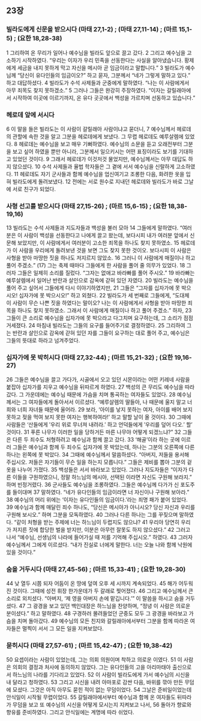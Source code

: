 ## 23장
### 빌라도에게 신문을 받으시다 (마태 27,1-2) ;  (마태 27,11-14) ;  (마르 15,1-5) ;  (요한 18,28-38)
1 그리하여 온 무리가 일어나 예수님을 빌라도 앞으로 끌고 갔다.
2 그리고 예수님을 고소하기 시작하였다. “우리는 이자가 우리 민족을 선동한다는 사실을 알아냈습니다. 황제에게 세금을 내지 못하게 막고 자신을 메시아 곧 임금이라고 말합니다.”
3 빌라도가 예수님께 “당신이 유다인들의 임금이오?” 하고 묻자, 그분께서 “네가 그렇게 말하고 있다.” 하고 대답하셨다.
4 빌라도가 수석 사제들과 군중에게 말하였다. “나는 이 사람에게서 아무 죄목도 찾지 못하겠소.”
5 그러나 그들은 완강히 주장하였다. “이자는 갈릴래아에서 시작하여 이곳에 이르기까지, 온 유다 곳곳에서 백성을 가르치며 선동하고 있습니다.”
### 헤로데 앞에 서시다
6 이 말을 들은 빌라도는 이 사람이 갈릴래아 사람이냐고 묻더니,
7 예수님께서 헤로데의 관할에 속한 것을 알고 그분을 헤로데에게 보냈다. 그 무렵 헤로데도 예루살렘에 있었다.
8 헤로데는 예수님을 보고 매우 기뻐하였다. 예수님의 소문을 듣고 오래전부터 그분을 보고 싶어 하였을 뿐만 아니라, 그분께서 일으키시는 어떤 표징이라도 보기를 기대하고 있었던 것이다.
9 그래서 헤로데가 이것저것 물었지만, 예수님께서는 아무 대답도 하지 않으셨다.
10 수석 사제들과 율법 학자들은 그 곁에 서서 예수님을 신랄하게 고소하였다.
11 헤로데도 자기 군사들과 함께 예수님을 업신여기고 조롱한 다음, 화려한 옷을 입혀 빌라도에게 돌려보냈다.
12 전에는 서로 원수로 지내던 헤로데와 빌라도가 바로 그날에 서로 친구가 되었다.
### 사형 선고를 받으시다 (마태 27,15-26) ;  (마르 15,6-15) ;  (요한 18,38-19,16)
13 빌라도는 수석 사제들과 지도자들과 백성을 불러 모아
14 그들에게 말하였다. “여러분은 이 사람이 백성을 선동한다고 나에게 끌고 왔는데, 보다시피 내가 여러분 앞에서 신문해 보았지만, 이 사람에게서 여러분이 고소한 죄목을 하나도 찾지 못하였소.
15 헤로데가 이 사람을 우리에게 돌려보낸 것을 보면 그도 찾지 못한 것이오. 보다시피 이 사람은 사형을 받아 마땅한 짓을 하나도 저지르지 않았소.
16 그러니 이 사람에게 매질이나 하고 풀어 주겠소.”
(17) 그는 축제 때마다 그들에게 한 사람을 풀어 줄 의무가 있었다.
18 그러자 그들은 일제히 소리를 질렀다. “그자는 없애고 바라빠를 풀어 주시오.”
19 바라빠는 예루살렘에서 일어난 반란과 살인으로 감옥에 갇혀 있던 자였다.
20 빌라도는 예수님을 풀어 주고 싶어서 그들에게 다시 이야기하였지만,
21 그들은 “그자를 십자가에 못 박으시오! 십자가에 못 박으시오!” 하고 외쳤다.
22 빌라도가 세 번째로 그들에게, “도대체 이 사람이 무슨 나쁜 짓을 하였다는 말이오? 나는 이 사람에게서 사형을 받아 마땅한 죄목을 하나도 찾지 못하였소. 그래서 이 사람에게 매질이나 하고 풀어 주겠소.” 하자,
23 그들이 큰 소리로 예수님을 십자가에 못 박으라고 다그치며 요구하는데, 그 소리가 점점 거세졌다.
24 마침내 빌라도는 그들의 요구를 들어주기로 결정하였다.
25 그리하여 그는 반란과 살인으로 감옥에 갇혀 있던 자를 그들이 요구하는 대로 풀어 주고, 예수님은 그들의 뜻대로 하라고 넘겨주었다.
### 십자가에 못 박히시다 (마태 27,32-44) ;  (마르 15,21-32) ;  (요한 19,16-27)
26 그들은 예수님을 끌고 가다가, 시골에서 오고 있던 시몬이라는 어떤 키레네 사람을 붙잡아 십자가를 지우고 예수님을 뒤따르게 하였다.
27 백성의 큰 무리도 예수님을 따라갔다. 그 가운데에는 예수님 때문에 가슴을 치며 통곡하는 여자들도 있었다.
28 예수님께서는 그 여자들에게 돌아서서 이르셨다. “예루살렘의 딸들아, 나 때문에 울지 말고 너희와 너희 자녀들 때문에 울어라.
29 보라, ‘아이를 낳지 못하는 여자, 아이를 배어 보지 못하고 젖을 먹여 보지 못한 여자는 행복하여라!’ 하고 말할 날이 올 것이다.
30 그때에 사람들은 ‘산들에게 ′우리 위로 무너져 내려라.′ 하고 언덕들에게 ′우리를 덮어 다오.′ 할’ 것이다.
31 푸른 나무가 이러한 일을 당하거든 마른 나무야 어떻게 되겠느냐?”
32 그들은 다른 두 죄수도 처형하려고 예수님과 함께 끌고 갔다.
33 ‘해골’이라 하는 곳에 이르러 그들은 예수님과 함께 두 죄수도 십자가에 못 박았는데, 하나는 그분의 오른쪽에 다른 하나는 왼쪽에 못 박았다.
34 그때에 예수님께서 말씀하셨다. “아버지, 저들을 용서해 주십시오. 저들은 자기들이 무슨 일을 하는지 모릅니다.” 그들은 제비를 뽑아 그분의 겉옷을 나누어 가졌다.
35 백성들은 서서 바라보고 있었다. 그러나 지도자들은 “이자가 다른 이들을 구원하였으니, 정말 하느님의 메시아, 선택된 이라면 자신도 구원해 보라지.” 하며 빈정거렸다.
36 군사들도 예수님을 조롱하였다. 그들은 예수님께 다가가 신 포도주를 들이대며
37 말하였다. “네가 유다인들의 임금이라면 너 자신이나 구원해 보아라.”
38 예수님의 머리 위에는 ‘이자는 유다인들의 임금이다.’라는 죄명 패가 붙어 있었다.
39 예수님과 함께 매달린 죄수 하나도, “당신은 메시아가 아니시오? 당신 자신과 우리를 구원해 보시오.” 하며 그분을 모독하였다.
40 그러나 다른 하나는 그를 꾸짖으며 말하였다. “같이 처형을 받는 주제에 너는 하느님이 두렵지도 않으냐?
41 우리야 당연히 우리가 저지른 짓에 합당한 벌을 받지만, 이분은 아무런 잘못도 하지 않으셨다.”
42 그러고 나서 “예수님, 선생님의 나라에 들어가실 때 저를 기억해 주십시오.” 하였다.
43 그러자 예수님께서 그에게 이르셨다. “내가 진실로 너에게 말한다. 너는 오늘 나와 함께 낙원에 있을 것이다.”
### 숨을 거두시다 (마태 27,45-56) ;  (마르 15,33-41) ;  (요한 19,28-30)
44 낮 열두 시쯤 되자 어둠이 온 땅에 덮여 오후 세 시까지 계속되었다.
45 해가 어두워진 것이다. 그때에 성전 휘장 한가운데가 두 갈래로 찢어졌다.
46 그리고 예수님께서 큰 소리로 외치셨다. “아버지, ‘제 영을 아버지 손에 맡깁니다.’” 이 말씀을 하시고 숨을 거두셨다.
47 그 광경을 보고 있던 백인대장은 하느님을 찬양하며, “정녕 이 사람은 의로운 분이셨다.” 하고 말하였다.
48 구경하러 몰려들었던 군중도 모두 그 광경을 바라보고 가슴을 치며 돌아갔다.
49 예수님의 모든 친지와 갈릴래아에서부터 그분을 함께 따라온 여자들은 멀찍이 서서 그 모든 일을 지켜보았다.
### 묻히시다 (마태 27,57-61) ;  (마르 15,42-47) ;  (요한 19,38-42)
50 요셉이라는 사람이 있었는데, 그는 의회 의원이며 착하고 의로운 이였다.
51 이 사람은 의회의 결정과 처사에 동의하지 않았다. 그는 유다인들의 고을 아리마태아 출신으로서 하느님의 나라를 기다리고 있었다.
52 이 사람이 빌라도에게 가서 예수님의 시신을 내 달라고 청하였다.
53 그리고 시신을 내려 아마포로 감싼 다음, 바위를 깎아 만든 무덤에 모셨다. 그것은 아직 아무도 묻힌 적이 없는 무덤이었다.
54 그날은 준비일이었는데 안식일이 시작될 무렵이었다.
55 갈릴래아에서부터 예수님과 함께 온 여자들도 뒤따라가 무덤을 보고 또 예수님의 시신을 어떻게 모시는지 지켜보고 나서,
56 돌아가 향료와 향유를 준비하였다. 그리고 안식일에는 계명에 따라 쉬었다.
